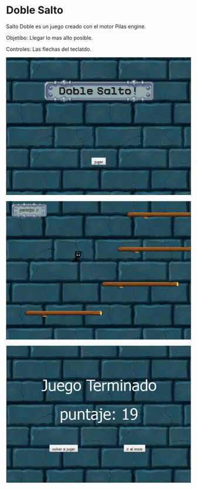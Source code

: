 # Doble Salto

Salto Doble es un juego creado con el motor Pilas engine.

Objetibo: Llegar lo mas alto posible.

Controles: Las flechas del teclatdo.

![](extras/imagen1.png)

![](extras/imagen2.png)

![](extras/imagen3.png)